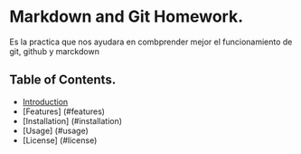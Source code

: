 # Markdown and Git Homework.

Es la practica que nos ayudara en combprender mejor el funcionamiento de git, github y marckdown

## Table of Contents.

- [Introduction](#introduction)
- [Features] (#features)
- [Installation] (#installation)
- [Usage] (#usage)
- [License] (#license)
